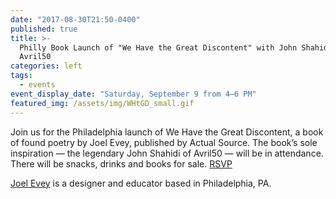 ```yaml
---
date: "2017-08-30T21:50-0400"
published: true
title: >-
  Philly Book Launch of "We Have the Great Discontent" with John Shahidi of
  Avril50
categories: left
tags:
  - events
event_display_date: "Saturday, September 9 from 4–6 PM"
featured_img: /assets/img/WHtGD_small.gif
---
```


Join us for the Philadelphia launch of We Have the Great Discontent, a book of found poetry by Joel Evey, published by Actual Source. The book’s sole inspiration — the legendary John Shahidi of Avril50 — will be in attendance. There will be snacks, drinks and books for sale. [RSVP](https://www.facebook.com/events/1570751279661659/?acontext=%7B%22action_history%22%3A%22[%7B%5C%22surface%5C%22%3A%5C%22page%5C%22%2C%5C%22mechanism%5C%22%3A%5C%22page_upcoming_events_card%5C%22%2C%5C%22extra_data%5C%22%3A[]%7D]%22%2C%22has_source%22%3Atrue%7D)

[Joel Evey](http://www.joelevey.com/) is a designer and educator based in Philadelphia, PA.
